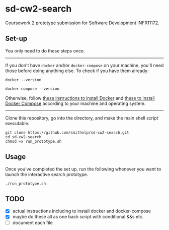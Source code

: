 # sd-cw2-search
Coursework 2 prototype submission for Software Development INFR11172.

## Set-up
You only need to do these steps once.

---
If you don't have `docker` and/or `docker-compose` on your machine, you'll need those before doing anything else. To check if you have them already:
```shell
docker --version
```
```shell
docker-compose --version
```
Otherwise, follow [these instructions to install Docker](https://docs.docker.com/install/) and [these to install Docker Compose](https://docs.docker.com/compose/install/) according to your machine and operating system.

---

Clone this repository, go into the directory, and make the main shell script executable.
```shell
git clone https://github.com/smithnlp/sd-cw2-search.git
cd sd-cw2-search
chmod +x run_prototype.sh
```

## Usage
Once you've completed the set up, run the following whenever you want to launch the interactive search prototype.
```shell
./run_prototype.sh
```

## TODO
- [x] actual instructions including to install docker and docker-compose
- [x] maybe do these all as one bash script with conditional &&s etc.
- [ ] document each file
